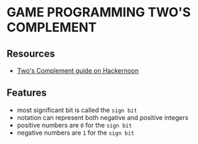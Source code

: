 # GAME PROGRAMMING TWO'S COMPLEMENT

## Resources

- [Two's Complement guide on Hackernoon](https://hackernoon.com/a-guide-to-twos-complement-calculating-and-converting-for-binary-numbers-97173z8t)

## Features

- most significant bit is called the `sign bit`
- notation can represent both negative and positive integers
- positive numbers are `0` for the `sign bit`
- negative numbers are `1` for the `sign bit`
